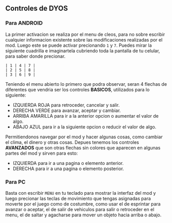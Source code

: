 ## Controles de DYOS

### Para ANDROID
La primer activacion se realiza por el menu de cleos, para no sobre escribir cualquier informacion existente sobre las modificaciones realizadas por el mod. Luego este se puede activar precionando `1` y `7`.
Puedes mirar la siguiente cuadrilla e imaginartela cubriendo toda la pantalla de tu celular, para saber donde precionar.

```
| 1 | 4 | 7 |
| 2 | 5 | 8 |
| 3 | 6 | 9 |
```

Teniendo el menu abierto lo primero que podra observar, seran 4 flechas de diferentes que vendria ser los controles **BASICOS**, utilizados para lo siguiente:
 * IZQUIERDA ROJA para retroceder, cancelar y salir.
 * DERECHA VERDE para avanzar, aceptar y cambiar.
 * ARRIBA AMARILLA para ir a la anterior opcion o aumentar el valor de algo.
 * ABAJO AZUL para ir a la siguiente opcion o reducir el valor de algo.

Permitiendonos navegar por el mod y hacer algunas cosas, como cambiar el clima, el dinero y otras cosas.
Depues tenemos los controles **AVANZADOS** que son otras flechas sin colores que aparecen en algunas partes del mod y sirven para esto:
 * IZQUIERDA para ir a una pagina o elemento anterior.
 * DERECHA para ir a una pagina o elemento posterior.

### Para PC
Basta con escribir `MENU` en tu teclado para mostrar la interfaz del mod y luego precionar las teclas de movimiento que tengas asignadas para moverte por el juego como de costumbre, como usar el de esprintar para avanzar o aceptar, el de salir de vehiculos para salir o retroceder en el menu, el de saltar y agacharse para mover un objeto hacia arriba o abajo.